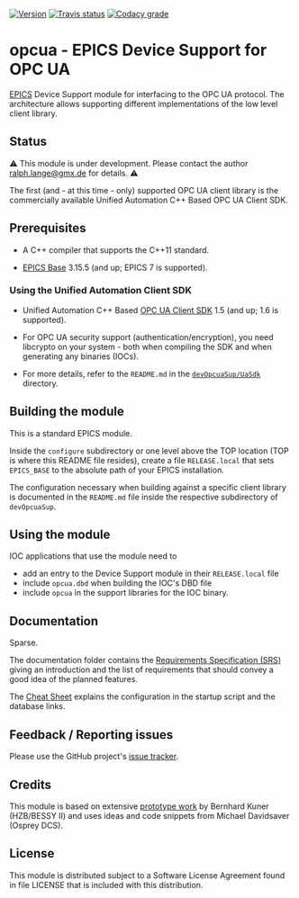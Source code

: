 <a target="_blank" href="http://semver.org">![Version][badge.version]</a>
<a target="_blank" href="https://travis-ci.org/ralphlange/opcua">![Travis status][badge.travis]</a>
<a target="_blank" href="https://www.codacy.com/app/ralphlange/opcua">![Codacy grade][badge.codacy]</a>

# opcua - EPICS Device Support for OPC UA

[EPICS](https://epics-controls.org) Device Support module for interfacing
to the OPC UA protocol. The architecture allows supporting different
implementations of the low level client library.

## Status

:warning:
This module is under development.
Please contact the author <ralph.lange@gmx.de> for details.
:warning:

The first (and - at this time - only) supported OPC UA client library is the
commercially available Unified Automation C++ Based OPC UA Client SDK.

## Prerequisites

* A C++ compiler that supports the C++11 standard.

* [EPICS Base](https://epics-controls.org/resources-and-support/base/)
  3.15.5 (and up; EPICS 7 is supported).

### Using the Unified Automation Client SDK

* Unified Automation C++ Based
  [OPC UA Client SDK](https://www.unified-automation.com/products/client-sdk/c-ua-client-sdk.html)
  1.5 (and up; 1.6 is supported).

* For OPC UA security support (authentication/encryption), you need
  libcrypto on your system - both when compiling the SDK and when generating
  any binaries (IOCs).

* For more details, refer to the `README.md` in the
  [`devOpcuaSup/UaSdk`](https://github.com/ralphlange/opcua/tree/master/devOpcuaSup/UaSdk)
  directory.

## Building the module

This is a standard EPICS module.

Inside the `configure` subdirectory or one level above the TOP location
(TOP is where this README file resides), create a file `RELEASE.local`
that sets `EPICS_BASE` to the absolute path of your EPICS installation.

The configuration necessary when building against a specific client library
is documented in the `README.md` file inside the respective subdirectory of
`devOpcuaSup`.

## Using the module

IOC applications that use the module need to

* add an entry to the Device Support module in their `RELEASE.local` file
* include `opcua.dbd` when building the IOC's DBD file
* include `opcua` in the support libraries for the IOC binary.

## Documentation

Sparse.

The documentation folder contains the
[Requirements Specification (SRS)](https://docs.google.com/viewer?url=https://raw.githubusercontent.com/ralphlange/opcua/master/documentation/EPICS%20Support%20for%20OPC%20UA%20-%20SRS.pdf)
giving an introduction and the list of requirements that should convey a good
idea of the planned features.

The [Cheat Sheet](https://docs.google.com/viewer?url=https://raw.githubusercontent.com/ralphlange/opcua/master/documentation/EPICS%20Support%20for%20OPC%20UA%20-%20Cheat%20Sheet.pdf)
explains the configuration in the startup script and the database links.

## Feedback / Reporting issues

Please use the GitHub project's
[issue tracker](https://github.com/ralphlange/opcua/issues).

## Credits

This module is based on extensive
[prototype work](https://github.com/bkuner/opcUaUnifiedAutomation)
by Bernhard Kuner (HZB/BESSY II) and uses ideas and code snippets from
Michael Davidsaver (Osprey DCS).

## License

This module is distributed subject to a Software License Agreement found
in file LICENSE that is included with this distribution.

<!-- Links -->
[badge.version]: https://badge.fury.io/gh/ralphlange%2Fopcua.svg
[badge.travis]: https://travis-ci.org/ralphlange/opcua.svg?branch=master
[badge.codacy]: https://api.codacy.com/project/badge/Grade/65b1d28ca5e34a7d853d168f50beaafc
